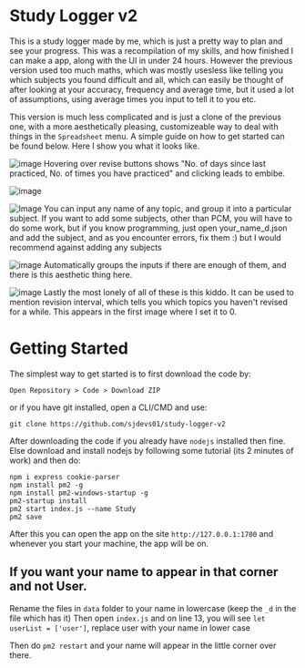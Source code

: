 # Study Logger v2

This is a study logger made by me, which is just a pretty way to plan and see your progress. This was a recompilation of my skills, and how finished I can make a app, along with the UI in under 24 hours. However the previous version used too much maths, which was mostly usesless like telling you which subjects you found difficult and all, which can easily be thought of after looking at your accuracy, frequency and average time, but it used a lot of assumptions, using average times you input to tell it to you etc.

This version is much less complicated and is just a clone of the previous one, with a more aesthetically pleasing, customizeable way to deal with things in the `Spreadsheet` menu. A simple guide on how to get started can be found below. Here I show you what it looks like. 

![image](https://user-images.githubusercontent.com/71702390/167784295-7c468788-2e3b-45f6-b972-29d9f3ed966a.png)
Hovering over revise buttons shows "No. of days since last practiced, No. of times you have practiced" and clicking leads to embibe.

![image](https://user-images.githubusercontent.com/71702390/162895130-f8d50332-beb8-479a-9da2-4471de00ec7b.png)

![Image](https://user-images.githubusercontent.com/71702390/162895318-eaa99358-6b25-4620-b8dc-56e3109a8952.png)
You can input any name of any topic, and group it into a particular subject. If you want to add some subjects, other than PCM, you will have to do some work, but if you know programming, just open your_name_d.json and add the subject, and as you encounter errors, fix them :) but I would recommend against adding any subjects

![image](https://user-images.githubusercontent.com/71702390/162895941-4b4fecc4-cdd7-471e-aacb-182757d7e7c1.png)
Automatically groups the inputs if there are enough of them, and there is this aesthetic thing here.

![image](https://user-images.githubusercontent.com/71702390/162896097-985d87b4-f6bb-4d6b-8228-badf5a4de1f6.png)
Lastly the most lonely of all of these is this kiddo. It can be used to mention revision interval, which tells you which topics you haven't revised for a while. This appears in the first image where I set it to 0.

# Getting Started

The simplest way to get started is to first download the code by:
```
Open Repository > Code > Download ZIP
```
or if you have git installed, open a CLI/CMD and use:

```
git clone https://github.com/sjdevs01/study-logger-v2
```

After downloading the code if you already have `nodejs` installed then fine. Else download and install nodejs by following some tutorial (its 2 minutes of work) and then do:

```
npm i express cookie-parser
npm install pm2 -g
npm install pm2-windows-startup -g
pm2-startup install
pm2 start index.js --name Study
pm2 save
```

After this you can open the app on the site `http://127.0.0.1:1700` and whenever you start your machine, the app will be on.

## If you want your name to appear in that corner and not User.
Rename the files in `data` folder to your name in lowercase (keep the `_d` in the file which has it)
Then open `index.js` and on line 13, you will see `let userList = ['user']`, replace user with your name in lower case

Then do `pm2 restart` and your name will appear in the little corner over there.
